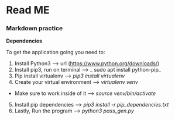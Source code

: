 # Read ME

### Markdown practice
**Dependencies**

To get the application going you need to:

1. Install Python3 --> url (https://www.python.org/downloads/)
2. Install pip3, run on terminal --> _ sudo apt install python-pip_
3. Pip install virtualenv --> _pip3 install virtualenv_
4. Create your virtual environment --> _virtualenv venv_
 *  Make sure to work inside of it --> _source venv/bin/activate_
5. Install pip dependencies --> _pip3 install -r pip_dependencies.txt_
6. Lastly, Run the program --> _python3 pass_gen.py_


